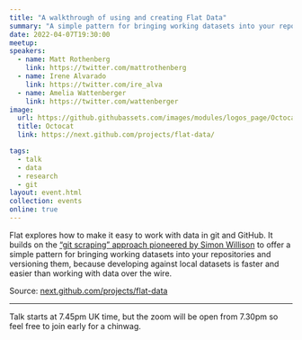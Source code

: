 ```yaml
---
title: "A walkthrough of using and creating Flat Data"
summary: "A simple pattern for bringing working datasets into your repositories and versioning them"
date: 2022-04-07T19:30:00
meetup:
speakers:
  - name: Matt Rothenberg
    link: https://twitter.com/mattrothenberg
  - name: Irene Alvarado
    link: https://twitter.com/ire_alva
  - name: Amelia Wattenberger
    link: https://twitter.com/wattenberger
image:
  url: https://github.githubassets.com/images/modules/logos_page/Octocat.png
  title: Octocat
  link: https://next.github.com/projects/flat-data/

tags:
  - talk
  - data
  - research
  - git
layout: event.html
collection: events
online: true
---
```


Flat explores how to make it easy to work with data in git and GitHub. It builds on the [“git scraping” approach pioneered by Simon Willison][simon-willison] to offer a simple pattern for bringing working datasets into your repositories and versioning them, because developing against local datasets is faster and easier than working with data over the wire.

Source: [next.github.com/projects/flat-data][flat-data]

---

Talk starts at 7.45pm UK time, but the zoom will be open from 7.30pm so feel free to join early for a chinwag.

[simon-willison]: https://simonwillison.net/2020/Oct/9/git-scraping/
[flat-data]: https://next.github.com/projects/flat-data/
